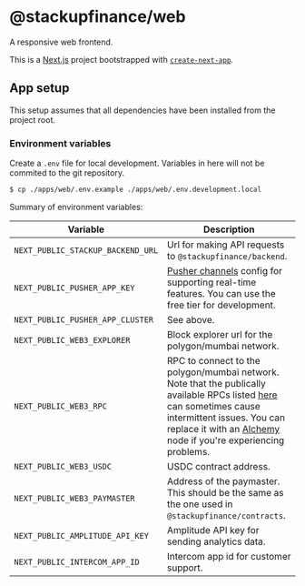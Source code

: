 # @stackupfinance/web

A responsive web frontend.

This is a [Next.js](https://nextjs.org/) project bootstrapped with [`create-next-app`](https://github.com/vercel/next.js/tree/canary/packages/create-next-app).

## App setup

This setup assumes that all dependencies have been installed from the project root.

### Environment variables

Create a `.env` file for local development. Variables in here will not be commited to the git repository.

```bash
$ cp ./apps/web/.env.example ./apps/web/.env.development.local
```

Summary of environment variables:

| Variable                          | Description                                                                                                                                                                                                                                                                                                              |
| --------------------------------- | ------------------------------------------------------------------------------------------------------------------------------------------------------------------------------------------------------------------------------------------------------------------------------------------------------------------------ |
| `NEXT_PUBLIC_STACKUP_BACKEND_URL` | Url for making API requests to `@stackupfinance/backend`.                                                                                                                                                                                                                                                                |
| `NEXT_PUBLIC_PUSHER_APP_KEY`      | [Pusher channels](https://pusher.com/channels) config for supporting real-time features. You can use the free tier for development.                                                                                                                                                                                      |
| `NEXT_PUBLIC_PUSHER_APP_CLUSTER`  | See above.                                                                                                                                                                                                                                                                                                               |
| `NEXT_PUBLIC_WEB3_EXPLORER`       | Block explorer url for the polygon/mumbai network.                                                                                                                                                                                                                                                                       |
| `NEXT_PUBLIC_WEB3_RPC`            | RPC to connect to the polygon/mumbai network. Note that the publically available RPCs listed [here](https://docs.polygon.technology/docs/develop/network-details/network/) can sometimes cause intermittent issues. You can replace it with an [Alchemy](https://www.alchemy.com/) node if you're experiencing problems. |
| `NEXT_PUBLIC_WEB3_USDC`           | USDC contract address.                                                                                                                                                                                                                                                                                                   |
| `NEXT_PUBLIC_WEB3_PAYMASTER`      | Address of the paymaster. This should be the same as the one used in `@stackupfinance/contracts`.                                                                                                                                                                                                                        |
| `NEXT_PUBLIC_AMPLITUDE_API_KEY`   | Amplitude API key for sending analytics data.                                                                                                                                                                                                                                                                            |
| `NEXT_PUBLIC_INTERCOM_APP_ID`     | Intercom app id for customer support.                                                                                                                                                                                                                                                                                    |
